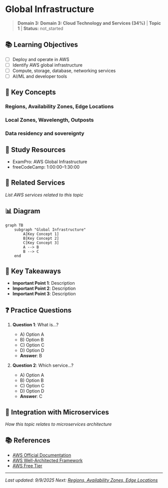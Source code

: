 # Global Infrastructure

> **Domain 3: Domain 3: Cloud Technology and Services (34%)** | **Topic 1** | **Status:** not_started

## 📚 Learning Objectives

- [ ] Deploy and operate in AWS
- [ ] Identify AWS global infrastructure
- [ ] Compute, storage, database, networking services
- [ ] AI/ML and developer tools

## 🎯 Key Concepts

### Regions, Availability Zones, Edge Locations

### Local Zones, Wavelength, Outposts

### Data residency and sovereignty

## 📖 Study Resources

- ExamPro: AWS Global Infrastructure
- freeCodeCamp: 1:00:00–1:30:00

## 🔗 Related Services

*List AWS services related to this topic*

## 📊 Diagram

```mermaid
graph TB
    subgraph "Global Infrastructure"
        A[Key Concept 1]
        B[Key Concept 2]
        C[Key Concept 3]
        A --> B
        B --> C
    end
```

## 🧠 Key Takeaways

- **Important Point 1**: Description
- **Important Point 2**: Description
- **Important Point 3**: Description

## ❓ Practice Questions

1. **Question 1**: What is...?
   - A) Option A
   - B) Option B
   - C) Option C
   - D) Option D
   - **Answer**: B

2. **Question 2**: Which service...?
   - A) Option A
   - B) Option B
   - C) Option C
   - D) Option D
   - **Answer**: C

## 🔗 Integration with Microservices

*How this topic relates to microservices architecture*

## 📚 References

- [AWS Official Documentation](https://docs.aws.amazon.com/)
- [AWS Well-Architected Framework](https://aws.amazon.com/architecture/well-architected/)
- [AWS Free Tier](https://aws.amazon.com/free/)

---

*Last updated: 9/9/2025*
*Next: [Regions, Availability Zones, Edge Locations](./compute.md)*
